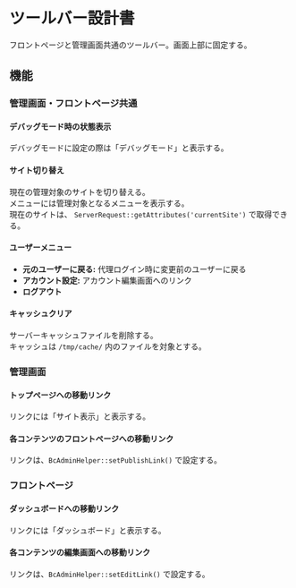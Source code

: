# ツールバー設計書

フロントページと管理画面共通のツールバー。画面上部に固定する。

## 機能

### 管理画面・フロントページ共通

#### デバッグモード時の状態表示
デバッグモードに設定の際は「デバッグモード」と表示する。

#### サイト切り替え
現在の管理対象のサイトを切り替える。  
メニューには管理対象となるメニューを表示する。  
現在のサイトは、 `ServerRequest::getAttributes('currentSite')` で取得できる。

#### ユーザーメニュー
  - **元のユーザーに戻る:** 代理ログイン時に変更前のユーザーに戻る
  - **アカウント設定:** アカウント編集画面へのリンク
  - **ログアウト**

#### キャッシュクリア
サーバーキャッシュファイルを削除する。  
キャッシュは `/tmp/cache/` 内のファイルを対象とする。

### 管理画面

#### トップページへの移動リンク
リンクには「サイト表示」と表示する。

#### 各コンテンツのフロントページへの移動リンク
リンクは、`BcAdminHelper::setPublishLink()` で設定する。

### フロントページ

#### ダッシュボードへの移動リンク
リンクには「ダッシュボード」と表示する。

#### 各コンテンツの編集画面への移動リンク
リンクは、`BcAdminHelper::setEditLink()` で設定する。


